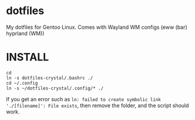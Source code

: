 # dotfiles
My dotfiles for Gentoo Linux. Comes with Wayland WM configs (eww (bar) hyprland (WM))

# **INSTALL**

```
cd
ln -s dotfiles-crystal/.bashrc ./
cd ~/.config
ln -s ~/dotfiles-crystal/.config/* ./
```
If you get an error such as `ln: failed to create symbolic link './[filename]': File exists`, then remove the folder, and the script should work.
